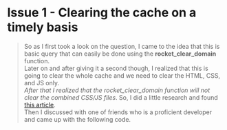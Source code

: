 # Issue 1 - Clearing the cache on a timely basis
> So as I first took a look on the question, I came to the idea that this is basic query that can easily be done using the **rocket_clear_domain** function. \
> Later on and after giving it a second though, I realized that this is going to clear the whole cache and we need to clear the HTML, CSS, and JS only.<br> *After that I realized that the rocket_clear_domain function will not clear the combined CSS/JS files*. So, I did a little research and found [this article](https://hotexamples.com/examples/-/-/rocket_rrmdir/php-rocket_rrmdir-function-examples.html). \
> Then I discussed with one of friends who is a proficient developer and came up with the following code. 
 

